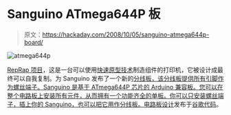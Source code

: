 # Sanguino ATmega644P 板

> 原文：<https://hackaday.com/2008/10/05/sanguino-atmega644p-board/>

![](img/2ac7b60d2ed99bc9d991689b2a0815f7.png "atmega644p")

[RepRap 项目](http://www.reprap.org/bin/view/Main/WebHome)，这是一台可以使用[快速原型技术](http://en.wikipedia.org/wiki/Fused_deposition_modeling)制造组件的打印机，它被设计成最终可以自我复制。为 Sanguino 发布了一个新的[分线板，该分线板提供所有引脚作为螺丝端子。Sanguino 是基于 ATmega644P 芯片的 Arduino 兼容板。您可以在整个电路板上安装所有元件，从而拥有一个功能齐全的单板。你可以只安装螺丝端子，插上你的 Sanguino，也可以把它用作分线板。](http://blog.reprap.org/2008/09/new-board-sanguino-breakout-v10.html)[电路板设计](http://code.google.com/p/sanguino/downloads/list)发布于[谷歌代码](http://www.mahalo.com/Google_Hacks "Google Hacks - Mahalo")。